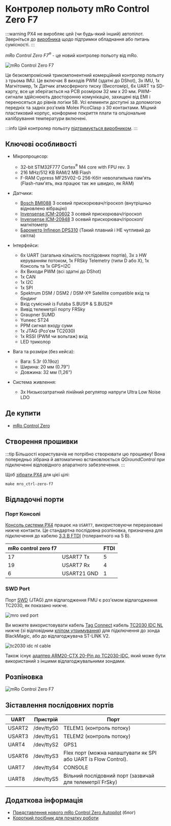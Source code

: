 # Контролер польоту mRo Control Zero F7

:::warning PX4 не виробляє цей (чи будь-який інший) автопілот. Зверніться до [виробника](https://store.mrobotics.io/) щодо підтримки обладнання або питань сумісності.
:::

_mRo Control Zero F7<sup>&reg;</sup>_ - це новий контролер польоту від mRo.

![mRo Control Zero F7](../../assets/flight_controller/mro_control_zero_f7/mro_control_zero_f7.jpg)

Це безкомпромісний трикомпонентний комерційний контролер польоту з трьома IMU. Це включає 8 виходів PWM (здатні до DShot), 3x IMU, 1x Магнітомер, 1x Датчик атмосферного тиску (Висотомір), 6x UART та SD-карту, все це зберігається на PCB розміром 32 мм x 20 мм. PWM-сигнали здійснюють двосторонню комунікацію, захищені від EMI і переносяться до рівнів логіки 5В. Усі елементи доступні за допомогою передніх та задніх роз'ємів Molex PicoClasp з 30 контактами. Міцний пластиковий корпус, конформне покриття плати та опціональне калібрування температури включені.

:::info Цей контролер польоту [підтримується виробником](../flight_controller/autopilot_manufacturer_supported.md).
:::

## Ключові особливості

- Мікропроцесор:

  - 32-bit STM32F777 Cortex<sup>&reg;</sup> M4 core with FPU rev. 3
  - 216 MHz/512 KB RAM/2 MB Flash
  - F-RAM Cypress MF25V02-G 256-Кбіт неволатильна пам'ять (Flash-пам'ять, яка працює так же швидко, як RAM)
- Датчики:

  - [Bosch BMI088](https://www.bosch-sensortec.com/bst/products/all_products/bmi088_1) 3 осевий прискорювач/гіроскоп (внутрішньо відновлено вібрацію)
  - [Invensense ICM-20602](https://www.invensense.com/products/motion-tracking/6-axis/icm-20602/) 3 осевий прискорювач/гіроскоп
  - [Invensense ICM-20948](https://www.invensense.com/products/motion-tracking/9-axis/icm-20948/) 3 осевий прискорювач/гіроскоп/магнітометр
  - [Барометр Infineon DPS310](https://www.infineon.com/cms/en/product/sensor/pressure-sensors/pressure-sensors-for-iot/dps310/) (Такий плавний і НЕ чутливий до світла)

- Інтерфейси:

  - 6x UART (загальна кількість послідовних портів), 3x з HW керуванням потоком, 1x FRSky Telemetry (типи D або Х), 1x Консоль та 1x GPS+I2C
  - 8x Виходи PWM (всі здатні до DShot)
  - 1x CAN
  - 1x I2C
  - 1x SPI
  - Spektrum DSM / DSM2 / DSM-X® Satellite compatible вхід та біндинг
  - Вхід сумісний із Futaba S.BUS® & S.BUS2®
  - Вивід телеметрії порту FRSky
  - Graupner SUMD
  - Yuneec ST24
  - PPM сигнал входу суми
  - 1x JTAG (Роз'єм TC2030)
  - 1x RSSI (PWM чи вольтаж) вхід
  - LED триколор

- Вага та розміри (без кейса):

  - Вага: 5.3г (0.19oz)
  - Ширина: 20 мм (0.79")
  - Довжина: 32 мм (1,26")

- Система живлення:
  - 3x Низькозатратний лінійний регулятор напруги Ultra Low Noise LDO

## Де купити

- [mRo Control Zero](https://store.mrobotics.io/mRo-Control-Zero-F7-p/mro-ctrl-zero-f7.htm)

## Створення прошивки

:::tip
Більшості користувачів не потрібно створювати цю прошивку! Вона попередньо зібрана й автоматично встановлюється _QGroundControl_ при підключенні відповідного апаратного забезпечення.
:::

Щоб [зібрати PX4](../dev_setup/building_px4.md) для цієї цілі:

```
make mro_ctrl-zero-f7
```

## Відладочні порти

### Порт Консолі

[Консоль системи PX4](../debug/system_console.md) працює на `USART7`, використовуючи перераховані нижче контакти. Це стандартна послідовна розпіновка, призначена для підключення до кабелю [3,3 В FTDI](https://www.digikey.com/en/products/detail/TTL-232R-3V3/768-1015-ND/1836393) (толерантного на 5 В).

| mRo control zero f7 |             | FTDI                    |
| ------------------- | ----------- | ----------------------- |
| 17                  | USART7 Tx   | 5    | FTDI RX (yellow) |
| 19                  | USART7 Rx   | 4    | FTDI TX (orange) |
| 6                   | USART21 GND | 1    | FTDI GND (black) |

### SWD Port

Порт [SWD](../debug/swd_debug.md) (JTAG) для відлагодження FMU є роз'ємом відлагодження TC2030, як показано нижче.

![mro swd port](../../assets/flight_controller/mro_control_zero_f7/mro_control_zero_f7_swd.jpg)

Ви можете використовувати кабель [Tag Connect](https://www.tag-connect.com/) кабель [TC2030 IDC NL](https://www.tag-connect.com/product/tc2030-idc-nl) нижче (зі відповідним [кліпом утримування](https://www.tag-connect.com/product/tc2030-clip-retaining-clip-board-for-tc2030-nl-cables)) для підключення до зонда BlackMagic, або до відлагоджувача ST-LINK V2.

![tc2030 idc nl cable](../../assets/flight_controller/mro_control_zero_f7/tc2030_idc_nl.jpg)

Також існує [адаптер ARM20-CTX 20-Pin до TC2030-IDC](https://www.tag-connect.com/product/arm20-ctx-20-pin-to-tc2030-idc-adapter-for-cortex), який може бути використаний з іншими відлагоджувальними зондами.

## Розпіновка

![mRo Control Zero F7](../../assets/flight_controller/mro_control_zero_f7/mro_control_pinouts.jpg)

## Зіставлення послідовних портів

| UART   | Пристрій   | Порт                                                           |
| ------ | ---------- | -------------------------------------------------------------- |
| USART2 | /dev/ttyS0 | TELEM1 (контроль потоку)                                       |
| USART3 | /dev/ttyS1 | TELEM2 (контроль потоку)                                       |
| UART4  | /dev/ttyS2 | GPS1                                                           |
| USART6 | /dev/ttyS3 | Flex порт (можна налаштувати як SPI або UART із Flow Control). |
| UART7  | /dev/ttyS4 | CONSOLE                                                        |
| UART8  | /dev/ttyS5 | Вільний послідовний порт (зазвичай для телеметрії FrSky)       |

<!-- Note: Got ports using https://github.com/PX4/PX4-user_guide/pull/672#issuecomment-598198434 -->
<!-- https://github.com/PX4/PX4-Autopilot/blob/release/1.15/boards/mro/ctrl-zero-f7/nuttx-config/nsh/defconfig#L202-L207 -->

## Додаткова інформація

- [Представлення нового mRo Control Zero Autopilot](https://mrobotics.io/introducing-the-new-mro-control-zero-autopilot/) (блог)
- [Короткий посібник для початку роботи](https://mrobotics.io/mrocontrolzero/)
